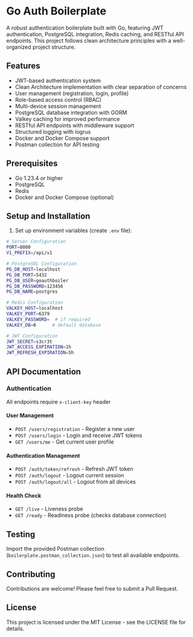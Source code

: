 # Go Auth Boilerplate

A robust authentication boilerplate built with Go, featuring JWT authentication, PostgreSQL integration, Redis caching, and RESTful API endpoints. This project follows clean architecture principles with a well-organized project structure.

## Features

- JWT-based authentication system
- Clean Architecture implementation with clear separation of concerns
- User management (registration, login, profile)
- Role-based access control (RBAC)
- Multi-device session management
- PostgreSQL database integration with GORM
- Valkey caching for improved performance
- RESTful API endpoints with middleware support
- Structured logging with logrus
- Docker and Docker Compose support
- Postman collection for API testing

## Prerequisites

- Go 1.23.4 or higher
- PostgreSQL
- Redis
- Docker and Docker Compose (optional)

## Setup and Installation
1. Set up environment variables (create `.env` file):
```bash
# Server Configuration
PORT=8080
V1_PREFIX=/api/v1

# PostgreSQL Configuration
PG_DB_HOST=localhost
PG_DB_PORT=5432
PG_DB_USER=goauthboiler
PG_DB_PASSWORD=123456
PG_DB_NAME=postgres

# Redis Configuration
VALKEY_HOST=localhost
VALKEY_PORT=6379
VALKEY_PASSWORD=  # if required
VALKEY_DB=0      # default database

# JWT Configuration
JWT_SECRET=s3cr3t
JWT_ACCESS_EXPIRATION=1h
JWT_REFRESH_EXPIRATION=5h
```
## API Documentation

### Authentication
All endpoints require `x-client-key` header

#### User Management
- `POST /users/registration` - Register a new user
- `POST /users/login` - Login and receive JWT tokens
- `GET /users/me` - Get current user profile

#### Authentication Management
- `POST /auth/token/refresh` - Refresh JWT token
- `POST /auth/logout` - Logout current session
- `POST /auth/logout/all` - Logout from all devices

#### Health Check
- `GET /live` - Liveness probe
- `GET /ready` - Readiness probe (checks database connection)

## Testing

Import the provided Postman collection (`boilerplate.postman_collection.json`) to test all available endpoints.

## Contributing

Contributions are welcome! Please feel free to submit a Pull Request.

## License

This project is licensed under the MIT License - see the LICENSE file for details.
